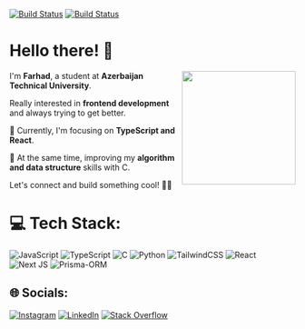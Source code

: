 [![Build Status](https://img.shields.io/badge/ChangeLanguage-AZE-brightgreen)](https://github.com/FarhadNagiyev/FarhadNagiyev/blob/main/translateAZE.md)
[![Build Status](https://img.shields.io/badge/ChangeLanguage-DE-brightgreen)](https://github.com/FarhadNagiyev/FarhadNagiyev/blob/main/translateDE.md)


<h1 style="border-bottom: none;">Hello there! 👋</h1>



<img align="right" height="200" src="https://media0.giphy.com/media/v1.Y2lkPTc5MGI3NjExcGNvemUwMGRteTdobGM5c3ZkbGs3bXdiaXp4MzF1eTM2enNmZzZwMiZlcD12MV9pbnRlcm5hbF9naWZfYnlfaWQmY3Q9Zw/JIX9t2j0ZTN9S/giphy.gif"  />



<div align="left">
      <p>   I'm <strong>Farhad</strong>, a student at <strong>Azerbaijan Technical University</strong>.</p>
      <p>   Really interested in <strong>frontend development</strong> and always trying to get better.</p>
      <p>🚀 Currently, I'm focusing on <strong>TypeScript and React</strong>.</p>
      <p>🧠 At the same time, improving my <strong>algorithm and data structure</strong> skills with C.</p>
      <p>Let's connect and build something cool! 🚀✨</p>
</div>





# 💻 Tech Stack:
![JavaScript](https://img.shields.io/badge/javascript-%23323330.svg?style=for-the-badge&logo=javascript&logoColor=%23F7DF1E) ![TypeScript](https://img.shields.io/badge/typescript-%23007ACC.svg?style=for-the-badge&logo=typescript&logoColor=white) ![C](https://img.shields.io/badge/c-%2300599C.svg?style=for-the-badge&logo=c&logoColor=white) ![Python](https://img.shields.io/badge/python-3670A0?style=for-the-badge&logo=python&logoColor=ffdd54)
![TailwindCSS](https://img.shields.io/badge/tailwindcss-%2338B2AC.svg?style=for-the-badge&logo=tailwind-css&logoColor=white)
![React](https://img.shields.io/badge/react-%2320232a.svg?style=for-the-badge&logo=react&logoColor=%2361DAFB)
![Next JS](https://img.shields.io/badge/Next-black?style=for-the-badge&logo=next.js&logoColor=white)  ![Prisma-ORM](https://img.shields.io/badge/Prisma-3982CE?style=for-the-badge&logo=Prisma&logoColor=white)
## 🌐 Socials:
[![Instagram](https://img.shields.io/badge/Instagram-%23E4405F.svg?logo=Instagram&logoColor=white)](https://instagram.com/farhadnagiyev) [![LinkedIn](https://img.shields.io/badge/LinkedIn-%230077B5.svg?logo=linkedin&logoColor=white)](https://linkedin.com/in/ferhad-nağıyev-298836318) [![Stack Overflow](https://img.shields.io/badge/-Stackoverflow-FE7A16?logo=stack-overflow&logoColor=white)](https://stackoverflow.com/users/29850825) 






###

<br clear="both">
